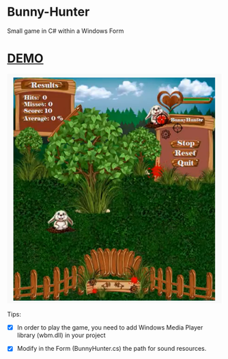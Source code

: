 # Bunny-Hunter
Small game in C# within a Windows Form                                        
                                            
# [DEMO](https://www.youtube.com/watch?v=Fo5IngcumW4&t=6s&ab_channel=RaduPelinRaduPelin)

![Game](https://github.com/RaduPelin/Bunny-Hunter/blob/master/app.png)

Tips:

- [x] In order to play the game, you need to add Windows Media Player library (wbm.dll) in your project

- [x] Modify in the Form (BunnyHunter.cs) the path for sound resources.
